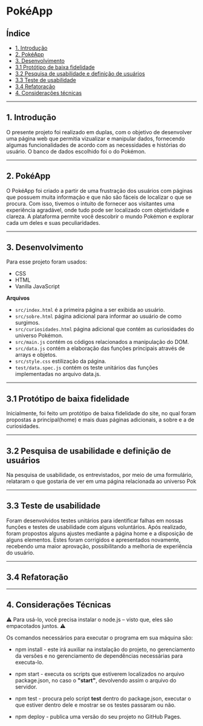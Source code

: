 # PokéApp

## Índice

* [1. Introdução](#1-introducao)
* [2. PokéApp](#2-pokeapp)
* [3. Desenvolvimento](#3-desenvolvimento)
* [3.1 Protótipo de baixa fidelidade](#3.1-prototipo-de-baixa-fidelidade)
* [3.2 Pesquisa de usabilidade e definição de usuários](#3.2-pesquisa-de-usabilidade-definicao-de-usuarios)
* [3.3 Teste de usabilidade](#3.3-teste-de-usabilidade)
* [3.4 Refatoração](#3.4-refatoracao)
* [4. Considerações técnicas](#4-consideracoes-tecnicas)

***

## 1. Introdução
O presente projeto foi realizado em duplas, com o objetivo de desenvolver uma página web que permitia vizualizar e manipular dados, fornecendo algumas funcionalidades de acordo com as necessidades e histórias do usuário.
O banco de dados escolhido foi o do Pokémon.

***

## 2. PokéApp
O PokéApp foi criado a partir de uma frustração dos usuários com páginas que possuem muita informação e que não são fáceis de localizar o que se procura. Com isso, tivemos o intuito de fornecer aos visitantes uma experiência agradável, onde tudo pode ser localizado com objetividade e clareza. A plataforma permite você descobrir o mundo Pokémon e explorar cada um deles e suas peculiaridades.
***

## 3. Desenvolvimento
Para esse projeto foram usados:
* CSS
* HTML
* Vanilla JavaScript


**Arquivos**
* `src/index.html` é a primeira página a ser exibida ao usuário.
* `src/sobre.html` página adicional para informar ao usuário de como surgimos.
* `src/curiosidades.html` página adicional que contém as curiosidades do universo Pokémon.
* `src/main.js` contém os códigos relacionados a manipulação do DOM.
* `src/data.js` contém a elaboração das funções principais através de arrays e objetos.
* `src/style.css` estilização da página.
* `test/data.spec.js` contém os teste unitários das funções implementadas no arquivo data.js.

***

## 3.1 Protótipo de baixa fidelidade
Inicialmente, foi feito um protótipo de baixa fidelidade do site, no qual foram propostas a principal(home) e mais duas páginas adicionais, a sobre e a de curiosidades.
***

## 3.2 Pesquisa de usabilidade e definição de usuários
Na pesquisa de usabilidade, os entrevistados, por meio de uma formulário, relataram o que gostaria de ver em uma página relacionada ao universo Pok
***

## 3.3 Teste de usabilidade
Foram desenvolvidos testes unitários para identificar falhas em nossas funções e testes de usabilidade com alguns voluntários. Após realizado, foram propostos alguns ajustes mediante a página home e a disposição de alguns elementos.  Estes foram corrigidos e apresentados novamente, recebendo uma maior aprovação, possibilitando a melhoria de experiência do usuário.
***

## 3.4 Refatoração

***

## 4. Considerações Técnicas
:warning: Para usá-lo, você precisa instalar o node.js – visto que, eles são empacotados juntos.  :warning:

Os comandos necessários para executar o programa em sua máquina são:

* npm install - este irá auxiliar na instalação do projeto, no gerenciamento da versões e no gerenciamento de dependências necessárias para executa-lo.

* npm start -  executa os scripts que estiverem localizados no arquivo package.json, no caso o **"start"**, devolvendo assim o arquivo do servidor.

* npm test - procura pelo script  **test** dentro do package.json, executar o que estiver dentro dele e mostrar se os testes passaram ou não.

* npm deploy - publica uma versão do seu projeto no GitHub Pages.